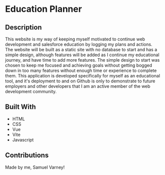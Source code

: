 # Education Planner

## Description

This website is my way of keeping myself motivated to continue web development and salesforce education by logging my plans and actions. The website will be built as a static site with no database to start and has a simple design, although features will be added as I continue my educational journey, and have time to add more features. The simple design to start was chosen to keep me focused and achieving goals without getting bogged down in too many features without enough time or experience to complete them. This application is developed specifically for myself as an educational tool, and it's deployment to and on Github is only to demonstrate to future employers and other developers that I am an active member of the web development community. 

## Built With

* HTML
* CSS
* Vue
* Vite
* Javascript

## Contributions 

Made by me, Samuel Varney! 